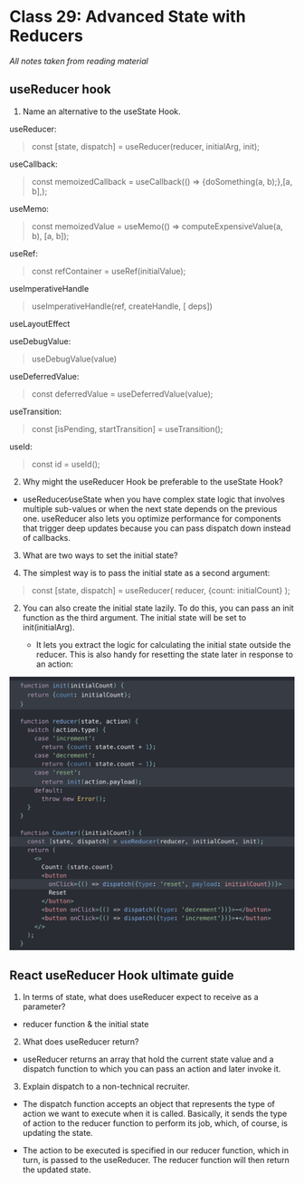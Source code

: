 # Class 29: Advanced State with Reducers

*All notes taken from reading material*

## useReducer hook

1. Name an alternative to the useState Hook.

useReducer:
> const [state, dispatch] = useReducer(reducer, initialArg, init);

useCallback:
> const memoizedCallback = useCallback(() => {doSomething(a, b);},[a, b],);

useMemo:
> const memoizedValue = useMemo(() => computeExpensiveValue(a, b), [a, b]);

useRef:
> const refContainer = useRef(initialValue);

useImperativeHandle
> useImperativeHandle(ref, createHandle, [ deps])

useLayoutEffect

useDebugValue:
> useDebugValue(value)

useDeferredValue:
> const deferredValue = useDeferredValue(value);

useTransition:
> const [isPending, startTransition] = useTransition();

useId:
> const id = useId();

2. Why might the useReducer Hook be preferable to the useState Hook?

* useReducer⁄useState when you have complex state logic that involves multiple sub-values or when the next state depends on the previous one. useReducer also lets you optimize performance for components that trigger deep updates because you can pass dispatch down instead of callbacks.

3. What are two ways to set the initial state?

1. The simplest way is to pass the initial state as a second argument:
> const [state, dispatch] = useReducer(
    reducer,
    {count: initialCount}
  );

2. You can also create the initial state lazily. To do this, you can pass an init function as the third argument. The initial state will be set to init(initialArg).

    - It lets you extract the logic for calculating the initial state outside the reducer. This is also handy for resetting the state later in response to an action:

![img](/assets/401-imgs/funcinit.png)

## React useReducer Hook ultimate guide

1. In terms of state, what does useReducer expect to receive as a parameter?

- reducer function & the initial state

2. What does useReducer return?

- useReducer returns an array that hold the current state value and a dispatch function to which you can pass an action and later invoke it.

3. Explain dispatch to a non-technical recruiter.

- The dispatch function accepts an object that represents the type of action we want to execute when it is called. Basically, it sends the type of action to the reducer function to perform its job, which, of course, is updating the state.

- The action to be executed is specified in our reducer function, which in turn, is passed to the useReducer. The reducer function will then return the updated state.